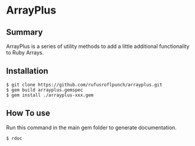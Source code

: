 # ArrayPlus

## Summary

ArrayPlus is a series of utility methods to add a little additional
functionality to Ruby Arrays.

## Installation

    $ git clone https://github.com/rufusroflpunch/arrayplus.git
    $ gem build arrayplus.gemspec
    $ gem install ./arrayplus-xxx.gem

## How To use

Run this command in the main gem folder to generate documentation.

    $ rdoc
